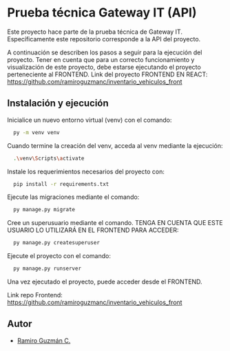 # Prueba técnica Gateway IT (API)

Este proyecto hace parte de la prueba técnica de Gateway IT. Específicamente este repositorio corresponde a la API del proyecto.

A continuación se describen los pasos a seguir para la ejecución del proyecto. Tener en cuenta que para un correcto funcionamiento y visualización de este proyecto, debe estarse ejecutando el proyecto perteneciente al FRONTEND. Link del proyecto FRONTEND EN REACT: https://github.com/ramiroguzmanc/inventario_vehiculos_front




## Instalación y ejecución

Inicialice un nuevo entorno virtual (venv) con el comando:

```bash
  py -m venv venv
```
    
Cuando termine la creación del venv, acceda al venv mediante la ejecución:

```bash
  .\venv\Scripts\activate 
```

Instale los requerimientos necesarios del proyecto con:

```bash
  pip install -r requirements.txt
```

Ejecute las migraciones mediante el comando:

```bash
  py manage.py migrate
```

Cree un superusuario mediante el comando. TENGA EN CUENTA QUE ESTE USUARIO LO UTILIZARÁ EN EL FRONTEND PARA ACCEDER:

```bash
  py manage.py createsuperuser
```

Ejecute el proyecto con el comando:

```bash
  py manage.py runserver
```

Una vez ejecutado el proyecto, puede acceder desde el FRONTEND.

Link repo Frontend: https://github.com/ramiroguzmanc/inventario_vehiculos_front
## Autor

- [Ramiro Guzmán C.](mailto:ramiroguzmanc@gmail.com)

